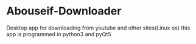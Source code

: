 # Abouseif-Downloader
Desktop app for downloading from youtube and other sites(Linux os)
this app is programmed in python3 and pyQt5
